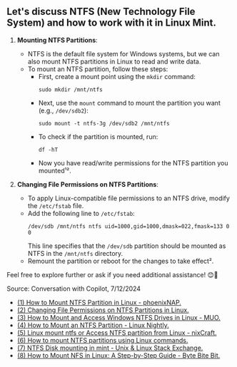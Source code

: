 ## Let's discuss **NTFS (New Technology File System)** and how to work with it in **Linux Mint**.

1. **Mounting NTFS Partitions**:
   - NTFS is the default file system for Windows systems, but we can also mount NTFS partitions in Linux to read and write data.
   - To mount an NTFS partition, follow these steps:
     - First, create a mount point using the `mkdir` command:
       ``` 
       sudo mkdir /mnt/ntfs
       ```
     - Next, use the `mount` command to mount the partition you want (e.g., `/dev/sdb2`):
       ```
       sudo mount -t ntfs-3g /dev/sdb2 /mnt/ntfs
       ```
     - To check if the partition is mounted, run:
       ```
       df -hT
       ```
     - Now you have read/write permissions for the NTFS partition you mounted¹².

2. **Changing File Permissions on NTFS Partitions**:
   - To apply Linux-compatible file permissions to an NTFS drive, modify the `/etc/fstab` file.
   - Add the following line to `/etc/fstab`:
     ```
     /dev/sdb /mnt/ntfs ntfs uid=1000,gid=1000,dmask=022,fmask=133 0 0
     ```
     This line specifies that the `/dev/sdb` partition should be mounted as NTFS in the `/mnt/ntfs` directory.
   - Remount the partition or reboot for the changes to take effect².

Feel free to explore further or ask if you need additional assistance! 😊🚀

Source: Conversation with Copilot, 7/12/2024
- [(1) How to Mount NTFS Partition in Linux - phoenixNAP.](https://phoenixnap.com/kb/mount-ntfs-linux.)
- [(2) Changing File Permissions on NTFS Partitions in Linux.](https://linuxconfig.org/changing-file-permissions-on-ntfs-partitions-in-linux.)
- [(3) How to Mount and Access Windows NTFS Drives in Linux - MUO.](https://www.makeuseof.com/mount-ntfs-windows-drives-in-linux/.)
- [(4) How to Mount an NTFS Partition - Linux Nightly.](https://linuxnightly.com/mount-ntfs-partition/.)
- [(5) Linux mount ntfs or Access NTFS partition from Linux - nixCraft.](https://www.cyberciti.biz/faq/linux-mount-ntfs-or-access-ntfs-partition-from-linux/.)
- [(6) How to mount NTFS partitions using Linux commands.](https://www.computerworld.com/article/1637061/how-to-mount-ntfs-partitions-using-linux-commands.html.)
- [(7) NTFS Disk mounting in mint - Unix & Linux Stack Exchange.](https://unix.stackexchange.com/questions/358229/ntfs-disk-mounting-in-mint.)
- [(8) How to Mount NFS in Linux: A Step-by-Step Guide - Byte Bite Bit.](https://bytebitebit.com/operating-system/linux/how-to-mount-nfs-in-linux/.)